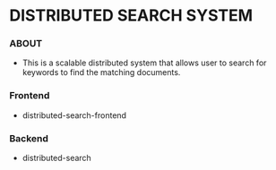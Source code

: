 # DISTRIBUTED SEARCH SYSTEM

### ABOUT
- This is a scalable distributed system that allows user to search for keywords to find the matching documents.

### Frontend
- distributed-search-frontend

### Backend
- distributed-search